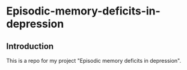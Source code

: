 # Episodic-memory-deficits-in-depression

## Introduction
 This is a repo for my project "Episodic memory deficits in depression". 
 
